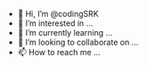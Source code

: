 - 👋 Hi, I’m @codingSRK
- 👀 I’m interested in ...
- 🌱 I’m currently learning ...
- 💞️ I’m looking to collaborate on ...
- 📫 How to reach me ...

<!---
codingSRK/codingSRK is a ✨ special ✨ repository because its `README.md` (this file) appears on your GitHub profile.
You can click the Preview link to take a look at your changes.
--->
